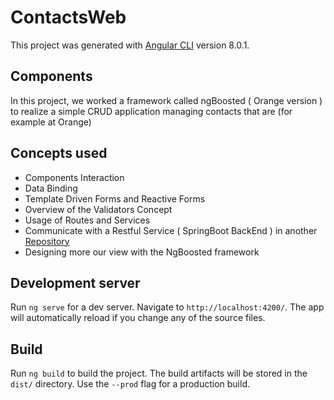 # ContactsWeb

This project was generated with [Angular CLI](https://github.com/angular/angular-cli) version 8.0.1.

## Components
In this project, we worked a framework called ngBoosted ( Orange version ) to realize a simple CRUD application managing contacts that are (for example at Orange)

## Concepts used 
- Components Interaction
- Data Binding
- Template Driven Forms and Reactive Forms
- Overview of the Validators Concept
- Usage of Routes and Services
- Communicate with a Restful Service ( SpringBoot BackEnd  ) in another [Repository](https://github.com/EnsiasStudent/ContactsApp-BackEnd.git)
- Designing more our view with the NgBoosted framework

## Development server

Run `ng serve` for a dev server. Navigate to `http://localhost:4200/`. The app will automatically reload if you change any of the source files.

## Build

Run `ng build` to build the project. The build artifacts will be stored in the `dist/` directory. Use the `--prod` flag for a production build.

